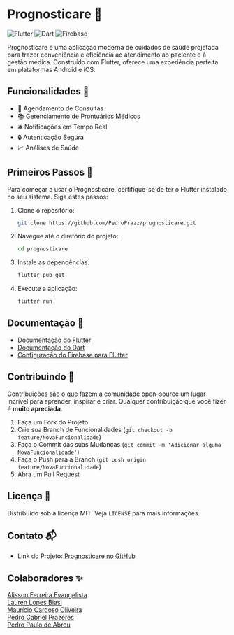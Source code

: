# Prognosticare 🏥

![Flutter](https://img.shields.io/badge/Flutter-Projeto-blue?logo=flutter)
![Dart](https://img.shields.io/badge/Dart-Linguagem-blue?logo=dart)
![Firebase](https://img.shields.io/badge/Firebase-banco%20de%20dados-orange?logo=firebase)

Prognosticare é uma aplicação moderna de cuidados de saúde projetada para trazer conveniência e eficiência ao atendimento ao paciente e à gestão médica. Construído com Flutter, oferece uma experiência perfeita em plataformas Android e iOS.

## Funcionalidades 🚀

-   📅 Agendamento de Consultas
-   📚 Gerenciamento de Prontuários Médicos
-   🛎️ Notificações em Tempo Real
-   🔒 Autenticação Segura
-   📈 Análises de Saúde

## Primeiros Passos 🌟

Para começar a usar o Prognosticare, certifique-se de ter o Flutter instalado no seu sistema. Siga estes passos:

1. Clone o repositório:
    ```bash
    git clone https://github.com/PedroPrazz/prognosticare.git
    ```
2. Navegue até o diretório do projeto:
    ```bash
    cd prognosticare
    ```
3. Instale as dependências:
    ```bash
    flutter pub get
    ```
4. Execute a aplicação:
    ```bash
    flutter run
    ```

## Documentação 📖

-   [Documentação do Flutter](https://docs.flutter.dev/)
-   [Documentação do Dart](https://dart.dev/guides)
-   [Configuração do Firebase para Flutter](https://firebase.flutter.dev/docs/overview)

## Contribuindo 🤝

Contribuições são o que fazem a comunidade open-source um lugar incrível para aprender, inspirar e criar. Qualquer contribuição que você fizer é **muito apreciada**.

1. Faça um Fork do Projeto
2. Crie sua Branch de Funcionalidades (`git checkout -b feature/NovaFuncionalidade`)
3. Faça o Commit das suas Mudanças (`git commit -m 'Adicionar alguma NovaFuncionalidade'`)
4. Faça o Push para a Branch (`git push origin feature/NovaFuncionalidade`)
5. Abra um Pull Request

## Licença 📄

Distribuído sob a licença MIT. Veja `LICENSE` para mais informações.

## Contato 📬

-   Link do Projeto: [Prognosticare no GitHub](https://github.com/PedroPrazz/prognosticare)

## Colaboradores ✨

[Alisson Ferreira Evangelista](https://github.com/AlissonFerreiraEvangelista)  
[Lauren Lopes Biasi](https://github.com/lauured)  
[Maurício Cardoso Oliveira](https://github.com/MauricioDevJS)  
[Pedro Gabriel Prazeres](https://github.com/PedroPrazz)  
[Pedro Paulo de Abreu](https://linktr.ee/pdropaullo)  
